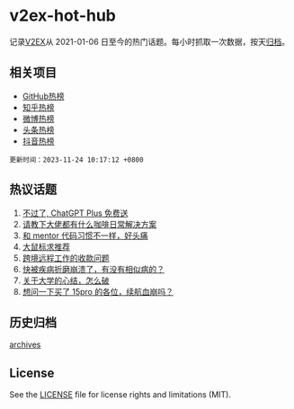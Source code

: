 # v2ex-hot-hub

 记录[V2EX](https://www.v2ex.com/)从 2021-01-06 日至今的热门话题。每小时抓取一次数据，按天[归档](archives)。
 
 ## 相关项目

- [GitHub热榜](https://github.com/it985/github-hot-hub)
- [知乎热榜](https://github.com/it985/zhihu-hot-hub)
- [微博热榜](https://github.com/it985/weibo-hot-hub)
- [头条热榜](https://github.com/it985/toutiao-hot-hub)
- [抖音热榜](https://github.com/it985/douyin-hot-hub)


 `更新时间：2023-11-24 10:17:12 +0800`

## 热议话题

1. [不过了, ChatGPT Plus 免费送](https://www.v2ex.com/t/994585)
1. [请教下大佬都有什么咖啡日常解决方案](https://www.v2ex.com/t/994422)
1. [和 mentor 代码习惯不一样，好头痛](https://www.v2ex.com/t/994435)
1. [大鼠标求推荐](https://www.v2ex.com/t/994503)
1. [跨境远程工作的收款问题](https://www.v2ex.com/t/994411)
1. [快被疾病折磨崩溃了，有没有相似病的？](https://www.v2ex.com/t/994593)
1. [关于大学的心结，怎么破](https://www.v2ex.com/t/994470)
1. [想问一下买了 15pro 的各位，续航血崩吗？](https://www.v2ex.com/t/994576)

## 历史归档

[archives](archives)

## License

See the [LICENSE](LICENSE) file for license rights and limitations (MIT).
